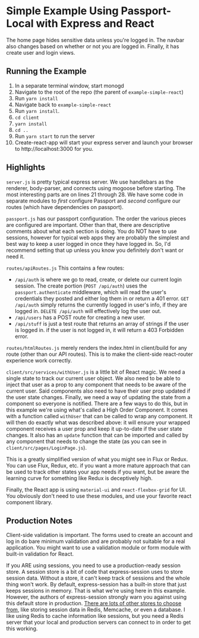 # Simple Example Using Passport-Local with Express and React

The home page hides sensitive data unless you're logged in. The navbar also changes based on whether or not you are logged in. Finally, it has create user and login views.

## Running the Example

1. In a separate terminal window, start monogd
2. Navigate to the root of the repo (the parent of `example-simple-react`)
3. Run `yarn install`
4. Navigate back to `example-simple-react`
5. Run `yarn install`.
6. `cd client`
7. `yarn install`
8. `cd ..`
9. Run `yarn start` to run the server
10. Create-react-app will start your express server and launch your browser to http://localhost:3000 for you.

## Highlights

`server.js` is pretty typical express server. We use handlebars as the renderer, body-parser, and connects using mogoose before starting. The most interesting parts are on lines 21 through 28. We have some code in separate modules to _first_ configure Passport and _second_ configure our routes (which have dependencies on passport).

`passport.js` has our passport configuration. The order the various pieces are configured are important. Other than that, there are descriptive comments about what each section is doing. You do NOT have to use sessions, however for typical web apps they are probably the simplest and best way to keep a user logged in once they have logged in. So, I'd recommend setting that up unless you know you definitely don't want or need it.

`routes/apiRoutes.js` This contains a few routes:

- `/api/auth` is where we go to read, create, or delete our current login session. The create portion (`POST /api/auth`) uses the `passport.authenticate` middleware, which will read the user's credentials they posted and either log them in or return a 401 error. `GET /api/auth` simply returns the currently logged in user's info, if they are logged in. `DELETE /api/auth` will effectively log the user out.
- `/api/users` has a POST route for creating a new user.
- `/api/stuff` is just a test route that returns an array of strings if the user is logged in. if the user is not logged in, it will return a 403 Forbidden error.

`routes/htmlRoutes.js` merely renders the index.html in client/build for any route (other than our API routes). This is to make the client-side react-router experience work correctly.

`client/src/services/withUser.js` is a little bit of React magic. We need a single state to track our current user object. We also need to be able to inject that user as a prop to any component that needs to be aware of the current user. Said components also need to have their user prop updated if the user state changes. Finally, we need a way of updating the state from a component so everyone is notified. There are a few ways to do this, but in this example we're using what's called a High Order Component. It comes with a function called `withUser` that can be called to wrap any component. It will then do exactly what was described above: it will ensure your wrapped component receives a user prop and keep it up-to-date if the user state changes. It also has an `update` function that can be imported and called by any component that needs to change the state (as you can see in `client/src/pages/LoginPage.js`).

This is a greatly simplified version of what you might see in Flux or Redux. You can use Flux, Redux, etc. if you want a more mature approach that can be used to track other states your app needs if you want, but be aware the learning curve for something like Redux is deceptively high.

Finally, the React app is using `material-ui` and `react-flexbox-grid` for UI. You obviously don't need to use these modules, and use your favorite react component library.

## Production Notes

Client-side validation is important. The forms used to create an account and log in do bare minimum validation and are probably not suitable for a real application. You might want to use a validation module or form module with built-in validation for React.

If you ARE using sessions, you need to use a production-ready session store. A session store is a bit of code that express-session uses to store session data. Without a store, it can't keep track of sessions and the whole thing won't work. By default, express-session has a built-in store that just keeps sessions in memory. That is what we're using here in this example. However, the authors of express-session strongly warn you against using this default store in production. [There are lots of other stores to choose from](https://github.com/expressjs/session#compatible-session-stores), like storing session data in Redis, Memcache, or even a database. I like using Redis to cache information like sessions, but you need a Redis server that your local and production servers can connect to in order to get this working.
